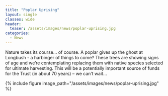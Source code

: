 ```yaml
---
title: "Poplar Uprising"
layout: single
classes: wide
header:
  teaser: /assets/images/news/poplar-uprising.jpg
categories:
  - News
---
```


Nature takes its course... of course. A poplar gives up the ghost at Longbush - a harbinger of things to come? These trees are showing signs of age and we’re contemplating replacing them with native species selected for ultimate harvesting. This will be a potentially important source of funds for the Trust (in about 70 years) – we can’t wait…

{% include figure image_path="/assets/images/news/poplar-uprising.jpg" %}

